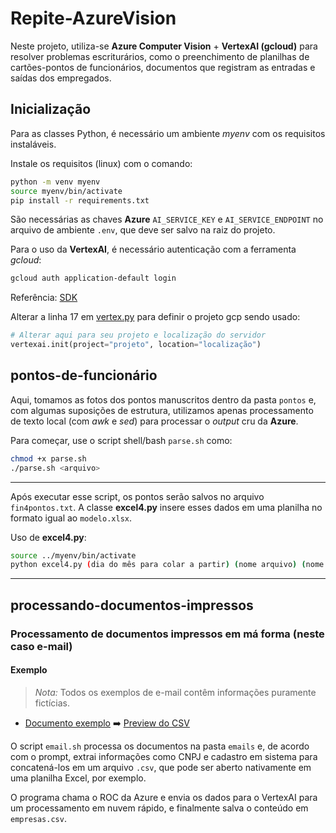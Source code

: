 # Repite-AzureVision

Neste projeto, utiliza-se **Azure Computer Vision** + **VertexAI (gcloud)** para resolver problemas escriturários, como o preenchimento de planilhas de cartões-pontos de funcionários, documentos que registram as entradas e saídas dos empregados.

## **Inicialização**
Para as classes Python, é necessário um ambiente _myenv_ com os requisitos instaláveis. 

Instale os requisitos (linux) com o comando:

```bash
python -m venv myenv
source myenv/bin/activate
pip install -r requirements.txt
```

São necessárias as chaves **Azure** `AI_SERVICE_KEY` e `AI_SERVICE_ENDPOINT` no arquivo de ambiente `.env`, que deve ser salvo na raiz do projeto.

Para o uso da **VertexAI**, é necessário autenticação com a ferramenta _gcloud_:

```bash
gcloud auth application-default login
```
Referência: [SDK](https://cloud.google.com/sdk/docs/cheatsheet?hl=pt-br)

Alterar a linha 17 em  [vertex.py](./processando-documentos-impressos/vertex.py) para definir o projeto gcp sendo usado:

```python
# Alterar aqui para seu projeto e localização do servidor
vertexai.init(project="projeto", location="localização")
```
## **pontos-de-funcionário**

Aqui, tomamos as fotos dos pontos manuscritos dentro da pasta `pontos` e, com algumas suposições de estrutura, utilizamos apenas processamento de texto local (com _awk_ e _sed_) para processar o _output_ cru da **Azure**.

Para começar, use o script shell/bash `parse.sh` como:

```bash
chmod +x parse.sh
./parse.sh <arquivo>
```



------

Após executar esse script, os pontos serão salvos no arquivo `fin4pontos.txt`. A classe **excel4.py** insere esses dados em uma planilha no formato igual ao `modelo.xlsx`.

Uso de **excel4.py**:

```bash
source ../myenv/bin/activate
python excel4.py (dia do mês para colar a partir) (nome arquivo) (nome da folha MODELO) (nome funcionário)
```

-----
## **processando-documentos-impressos**

### Processamento de documentos impressos em má forma (neste caso e-mail)

#### Exemplo
> _Nota:_ Todos os exemplos de e-mail contêm informações puramente fictícias.

- [Documento exemplo](./processando-documentos-impressos/emails/julianaalmeida.jpeg) ➡️ [Preview do CSV](./processando-documentos-impressos/empresas.csv)


O script `email.sh` processa os documentos na pasta `emails` e, de acordo com o prompt, extrai informações como CNPJ e cadastro em sistema para concatená-los em um arquivo `.csv`, que pode ser aberto nativamente em uma planilha Excel, por exemplo.

O programa chama o ROC da Azure e envia os dados para o VertexAI para um processamento em nuvem rápido, e finalmente salva o conteúdo em `empresas.csv`.
